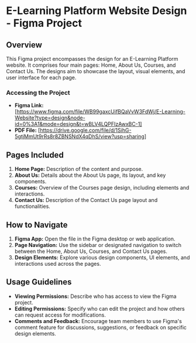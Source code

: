 
# E-Learning Platform Website Design - Figma Project

## Overview
This Figma project encompasses the design for an E-Learning Platform website. It comprises four main pages: Home, About Us, Courses, and Contact Us. The designs aim to showcase the layout, visual elements, and user interface for each page.

### Accessing the Project
- **Figma Link:** [https://www.figma.com/file/WB99gaxcUifBQaVvW3FdWj/E-Learning-Website?type=design&node-id=0%3A1&mode=design&t=wBLV4LQPFIzAwxBC-1]
- **PDF File:** [https://drive.google.com/file/d/1SihG-5gtjMmUt9rRs8r8ZBNSNdX4qDhS/view?usp=sharing]

## Pages Included
1. **Home Page:** Description of the content and purpose.
2. **About Us:** Details about the About Us page, its layout, and key components.
3. **Courses:** Overview of the Courses page design, including elements and interactions.
4. **Contact Us:** Description of the Contact Us page layout and functionalities.

## How to Navigate
1. **Figma App:** Open the file in the Figma desktop or web application.
2. **Page Navigation:** Use the sidebar or designated navigation to switch between the Home, About Us, Courses, and Contact Us pages.
3. **Design Elements:** Explore various design components, UI elements, and interactions used across the pages.

## Usage Guidelines
- **Viewing Permissions:** Describe who has access to view the Figma project.
- **Editing Permissions:** Specify who can edit the project and how others can request access for modifications.
- **Comments and Feedback:** Encourage team members to use Figma's comment feature for discussions, suggestions, or feedback on specific design elements.



